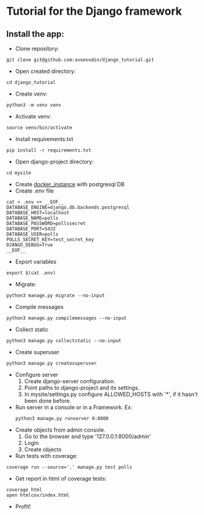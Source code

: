# Tutorial for the Django framework

## Install the app:
* Clone repository:
```shell
git clone git@github.com:avoevodin/django_tutorial.git
```
* Open created directory:
```shell
cd django_tutorial
```
* Create venv:
```shell
python3 -m venv venv
```
* Activate venv:
```shell
source venv/bin/activate
```
* Install requirements.txt
```shell
pip install -r requirements.txt
```
* Open django-project directory:
```shell
cd mysite
```
* Create [docker_instance](DOCKER_TUTORIAL.md) with postgresql DB
* Create .env file
```shell
cat > .env << __EOF__
DATABASE_ENGINE=django.db.backends.postgresql
DATABASE_HOST=localhost
DATABASE_NAME=polls
DATABASE_PASSWORD=pollssecret
DATABASE_PORT=5432
DATABASE_USER=polls
POLLS_SECRET_KEY=test_secret_key
DJANGO_DEBUG=True
__EOF__
```
* Export variables
```shell
export $(cat .env)
```
* Migrate:
```shell
python3 manage.py migrate --no-input
```
* Compile messages
```shell
python3 manage.py compilemessages --no-input
```
* Collect static
```shell
python3 manage.py collectstatic --no-input
```
* Create superuser
```shell
python3 manage.py createsuperuser
```
* Configure server
    1. Create django-server configuration.
    2. Point paths to django-project and its settings.
    3. In mysite/settings.py configure ALLOWED_HOSTS with '*',
        if it hasn't been done before.
* Run server in a console or in a Framework. Ex:
    ```shell
    python3 manage.py runserver 0:8000
    ```
* Create objects from admin console.
    1. Go to the browser and type '127.0.0.1:8000/admin'
    2. Login
    3. Create objects
* Run tests with coverage: 
```shell
coverage run --source='.' manage.py test polls
```
* Get report in html of coverage tests:
```shell
coverage html
open htmlcov/index.html
```
* Profit!
